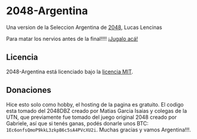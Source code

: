 
# 2048-Argentina
Una version de la Seleccion Argentina de [2048](http://lucaslencinas.github.io/2048), Lucas Lencinas

Para matar los nervios antes de la final!!!! [¡Jugalo acá!](http://lucaslencinas.github.io/2048-Argentina)

## Licencia
2048-Argentina está licenciado bajo la [licencia MIT](https://github.com/lucaslencinas/2048-Argentina/blob/master/LICENSE.txt).

## Donaciones
Hice esto solo como hobby, el hosting de la pagina es gratuito.
El codigo esta tomado del 2048DBZ creado por Matias Garcia Isaias y colegas de la UTN, que previamente fue tomado del juego original 2048 creado por Gabriele, así que si tenés ganas, podés donarle unos BTC: `1Ec6onfsQmoP9kkL3zkpB6c5sA4PVcXU2i`. 
Muchas gracias y vamos Argentina!!!.

